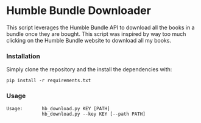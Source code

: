 # Humble Bundle Downloader

This script leverages the Humble Bundle API to download all the books in a
bundle once they are bought. This script was inspired by way too much clicking
on the Humble Bundle website to download all my books.

### Installation

Simply clone the repository and the install the dependencies with:
```
pip install -r requirements.txt
```

### Usage
```
Usage:       hb_download.py KEY [PATH]
             hb_download.py --key KEY [--path PATH]
```
